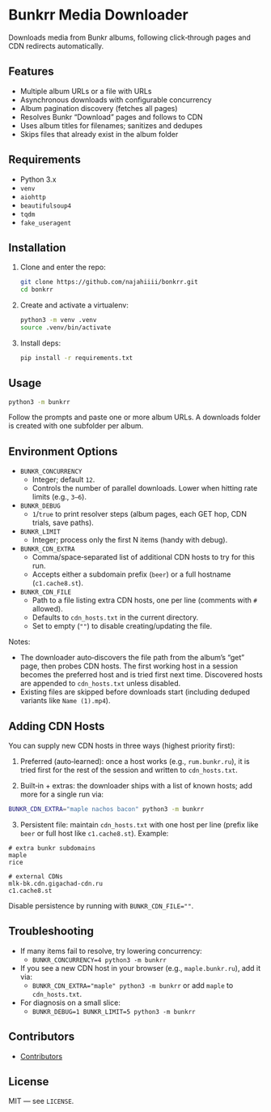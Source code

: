 # Bunkrr Media Downloader

Downloads media from Bunkr albums, following click‑through pages and CDN redirects automatically.

## Features

- Multiple album URLs or a file with URLs
- Asynchronous downloads with configurable concurrency
- Album pagination discovery (fetches all pages)
- Resolves Bunkr “Download” pages and follows to CDN
- Uses album titles for filenames; sanitizes and dedupes
- Skips files that already exist in the album folder

## Requirements

- Python 3.x
- `venv`
- `aiohttp`
- `beautifulsoup4`
- `tqdm`
- `fake_useragent`

## Installation

1. Clone and enter the repo:

   ```bash
   git clone https://github.com/najahiiii/bonkrr.git
   cd bonkrr
   ```

2. Create and activate a virtualenv:

   ```bash
   python3 -m venv .venv
   source .venv/bin/activate
   ```

3. Install deps:

   ```bash
   pip install -r requirements.txt
   ```

## Usage

```bash
python3 -m bunkrr
```

Follow the prompts and paste one or more album URLs. A downloads folder is created with one subfolder per album.

## Environment Options

- `BUNKR_CONCURRENCY`
  - Integer; default `12`.
  - Controls the number of parallel downloads. Lower when hitting rate limits (e.g., `3–6`).
- `BUNKR_DEBUG`
  - `1`/`true` to print resolver steps (album pages, each GET hop, CDN trials, save paths).
- `BUNKR_LIMIT`
  - Integer; process only the first N items (handy with debug).
- `BUNKR_CDN_EXTRA`
  - Comma/space‑separated list of additional CDN hosts to try for this run.
  - Accepts either a subdomain prefix (`beer`) or a full hostname (`c1.cache8.st`).
- `BUNKR_CDN_FILE`
  - Path to a file listing extra CDN hosts, one per line (comments with `#` allowed).
  - Defaults to `cdn_hosts.txt` in the current directory.
  - Set to empty (`""`) to disable creating/updating the file.

Notes:
- The downloader auto‑discovers the file path from the album’s “get” page, then probes CDN hosts. The first working host in a session becomes the preferred host and is tried first next time. Discovered hosts are appended to `cdn_hosts.txt` unless disabled.
- Existing files are skipped before downloads start (including deduped variants like `Name (1).mp4`).

## Adding CDN Hosts

You can supply new CDN hosts in three ways (highest priority first):

1) Preferred (auto‑learned): once a host works (e.g., `rum.bunkr.ru`), it is tried first for the rest of the session and written to `cdn_hosts.txt`.

2) Built‑in + extras: the downloader ships with a list of known hosts; add more for a single run via:

```bash
BUNKR_CDN_EXTRA="maple nachos bacon" python3 -m bunkrr
```

3) Persistent file: maintain `cdn_hosts.txt` with one host per line (prefix like `beer` or full host like `c1.cache8.st`). Example:

```
# extra bunkr subdomains
maple
rice

# external CDNs
mlk-bk.cdn.gigachad-cdn.ru
c1.cache8.st
```

Disable persistence by running with `BUNKR_CDN_FILE=""`.

## Troubleshooting

- If many items fail to resolve, try lowering concurrency:
  - `BUNKR_CONCURRENCY=4 python3 -m bunkrr`
- If you see a new CDN host in your browser (e.g., `maple.bunkr.ru`), add it via:
  - `BUNKR_CDN_EXTRA="maple" python3 -m bunkrr` or add `maple` to `cdn_hosts.txt`.
- For diagnosis on a small slice:
  - `BUNKR_DEBUG=1 BUNKR_LIMIT=5 python3 -m bunkrr`

## Contributors

- [Contributors](https://github.com/najahiiii/bonkrr/graphs/contributors)

## License

MIT — see `LICENSE`.

